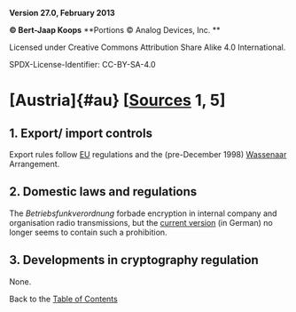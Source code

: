 **Version 27.0, February 2013**

**© Bert-Jaap Koops**
**Portions © Analog Devices, Inc. **  

Licensed under Creative Commons Attribution Share Alike 4.0 International.

SPDX-License-Identifier: CC-BY-SA-4.0

# [Austria]{#au} \[[Sources](../sources.md) 1, 5\]

## 1. Export/ import controls  
Export rules follow [EU](#eu_exp) regulations and the (pre-December
1998) [Wassenaar](#Wassenaar) Arrangement.

## 2. Domestic laws and regulations  
The *Betriebsfunkverordnung* forbade encryption in internal company and
organisation radio transmissions, but the [current
version](http://www.bmvit.gv.at/telekommunikation/recht/aut/verordnungen/bfv.html)
(in German) no longer seems to contain such a prohibition.

## 3. Developments in cryptography regulation  
None.

Back to the [Table of Contents](index.md)
